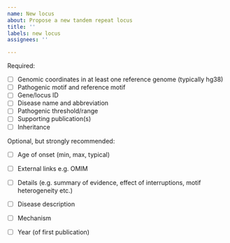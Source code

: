 ```yaml
---
name: New locus
about: Propose a new tandem repeat locus
title: ''
labels: new locus
assignees: ''

---
```


Required:
- [ ] Genomic coordinates in at least one reference genome (typically hg38)
- [ ] Pathogenic motif and reference motif
- [ ] Gene/locus ID
- [ ] Disease name and abbreviation
- [ ] Pathogenic threshold/range
- [ ] Supporting publication(s)
- [ ] Inheritance

Optional, but strongly recommended:
- [ ] Age of onset (min, max, typical)
- [ ] External links e.g. OMIM
- [ ] Details (e.g. summary of evidence, effect of interruptions, motif heterogeneity etc.)
- [ ] Disease description
- [ ] Mechanism
- [ ] Year (of first publication)

